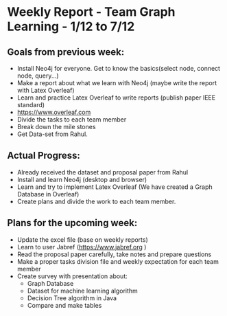 # Weekly Report - Team Graph Learning - 1/12 to 7/12

## Goals from previous week:
* Install Neo4j for everyone. Get to know the basics(select node, connect node, query...)
* Make a report about what we learn with Neo4j (maybe write the report with Latex Overleaf)
* Learn and practice Latex Overleaf to write reports (publish paper IEEE standard)
* https://www.overleaf.com
* Divide the tasks to each team member
* Break down the mile stones 
* Get Data-set from Rahul.

## Actual Progress: 
* Already received the dataset and proposal paper from Rahul
* Install and learn Neo4j (desktop and browser)
* Learn and try to implement Latex Overleaf (We have created a Graph Database in Overleaf)
* Create plans and divide the work to each team member. 

## Plans for the upcoming week:
* Update the excel file (base on weekly reports)
* Learn to user Jabref (https://www.jabref.org )
* Read the proposal paper carefully, take notes and prepare questions
* Make a proper tasks division file and weekly expectation for each team member
* Create survey with presentation about:
  * Graph Database 
  * Dataset for machine learning algorithm
  * Decision Tree algorithm in Java
  * Compare and make tables
